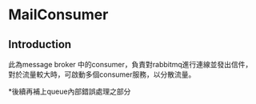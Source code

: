 # **MailConsumer**

## **Introduction**
此為message broker 中的consumer，負責對rabbitmq進行連線並發出信件，
對於流量較大時，可啟動多個consumer服務，以分散流量。

*後續再補上queue內部錯誤處理之部分